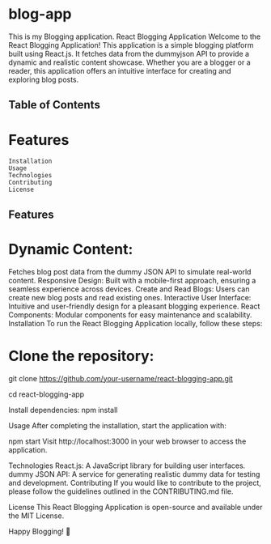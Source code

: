 # blog-app
This is my Blogging application.
React Blogging Application
Welcome to the React Blogging Application! This application is a simple blogging platform built using React.js. It fetches data from the dummyjson API to provide a dynamic and realistic content showcase. Whether you are a blogger or a reader, this application offers an intuitive interface for creating and exploring blog posts.

## Table of Contents
# Features
    Installation
    Usage
    Technologies
    Contributing
    License
## Features
# Dynamic Content: 
Fetches blog post data from the dummy JSON API to simulate real-world content.
Responsive Design: Built with a mobile-first approach, ensuring a seamless experience across devices.
Create and Read Blogs: Users can create new blog posts and read existing ones.
Interactive User Interface: Intuitive and user-friendly design for a pleasant blogging experience.
React Components: Modular components for easy maintenance and scalability.
Installation
To run the React Blogging Application locally, follow these steps:

# Clone the repository:


git clone https://github.com/your-username/react-blogging-app.git

cd react-blogging-app

Install dependencies:
npm install

Usage
After completing the installation, start the application with:


npm start
Visit http://localhost:3000 in your web browser to access the application.

Technologies
React.js: A JavaScript library for building user interfaces.
dummy JSON API: A service for generating realistic dummy data for testing and development.
Contributing
If you would like to contribute to the project, please follow the guidelines outlined in the CONTRIBUTING.md file.

License
This React Blogging Application is open-source and available under the MIT License.

Happy Blogging! 🚀







